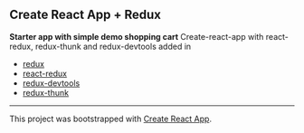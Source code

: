 ## Create React App + Redux
__Starter app with simple demo shopping cart__
Create-react-app with react-redux, redux-thunk and redux-devtools added in

- [redux](http://redux.js.org/)
- [react-redux](http://redux.js.org/docs/basics/UsageWithReact.html)
- [redux-devtools](https://github.com/gaearon/redux-devtools)
- [redux-thunk](https://github.com/gaearon/redux-thunk)
___

This project was bootstrapped with [Create React App](https://github.com/facebookincubator/create-react-app).
